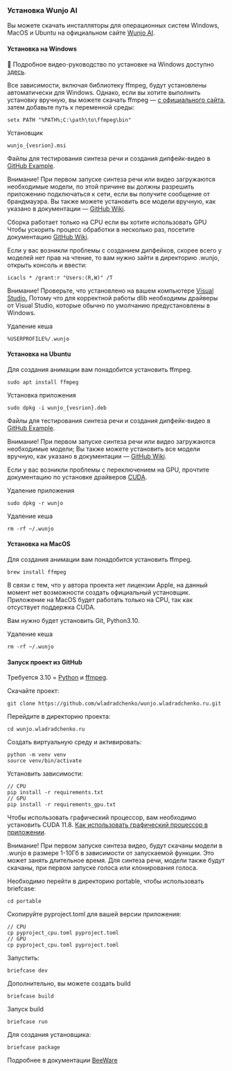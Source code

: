 ### Установка Wunjo AI

Вы можете скачать инсталляторы для операционных систем Windows, MacOS и Ubuntu на официальном сайте [Wunjo AI](wladradchenko.ru/wunjo).

#### Установка на Windows

🎥 Подробное видео-руководство по установке на Windows доступно [здесь](https://youtu.be/2qIpJYhOL2U?si=x3N93PcF9pDqPt44).

Все зависимости, включая библиотеку ffmpeg, будут установлены автоматически для Windows. Однако, если вы хотите выполнить установку вручную, вы можете скачать ffmpeg — [с официального сайта](https://ffmpeg.org/download.html), затем добавьте путь к переменной среды:
```
setx PATH "%PATH%;C:\path\to\ffmpeg\bin"
```

Установщик
```
wunjo_{vesrion}.msi
```

Файлы для тестирования синтеза речи и создания дипфейк-видео в [GitHub Example](https://raw.githubusercontent.com/wladradchenko/wunjo.wladradchenko.ru/main/example).

Внимание! При первом запуске синтеза речи или видео загружаются необходимые модели, по этой причине вы должны разрешить приложению подключаться к сети, если вы получите сообщение от брандмауэра. Вы также можете установить все модели вручную, как указано в документации — [GitHub Wiki](https://github.com/wladradchenko/wunjo.wladradchenko.ru/wiki).

Сборка работает только на CPU если вы хотите использовать GPU Чтобы ускорить процесс обработки в несколько раз, посетите документацию [GitHub Wiki](https://github.com/wladradchenko/wunjo.wladradchenko.ru/wiki).

Если у вас возникли проблемы с созданием дипфейков, скорее всего у моделей нет прав на чтение, то вам нужно зайти в директорию .wunjo, открыть консоль и ввести:
```
icacls * /grant:r "Users:(R,W)" /T
```

Внимание! Проверьте, что установлено на вашем компьютере [Visual Studio.](https://visualstudio.microsoft.com/) Потому что для корректной работы dlib необходимы драйверы от Visual Studio, которые обычно по умолчанию предустановлены в Windows.

Удаление кеша
```
%USERPROFILE%/.wunjo
```

#### Установка на Ubuntu

Для создания анимации вам понадобится установить ffmpeg.
```
sudo apt install ffmpeg
```

Установка приложения
```
sudo dpkg -i wunjo_{vesrion}.deb
```

Файлы для тестирования синтеза речи и создания дипфейк-видео в [GitHub Example](https://raw.githubusercontent.com/wladradchenko/wunjo.wladradchenko.ru/main/example).

Внимание! При первом запуске синтеза речи или видео загружаются необходимые модели; Вы также можете установить все модели вручную, как указано в документации — [GitHub Wiki](https://github.com/wladradchenko/wunjo.wladradchenko.ru/wiki).

Если у вас возникли проблемы с переключением на GPU, прочтите документацию по установке драйверов [CUDA](https://github.com/wladradchenko/wunjo.wladradchenko.ru/wiki).

Удаление приложения
```
sudo dpkg -r wunjo
```

Удаление кеша
```
rm -rf ~/.wunjo
```

#### Установка на MacOS

Для создания анимации вам понадобится установить ffmpeg.
```
brew install ffmpeg 
```

В связи с тем, что у автора проекта нет лицензии Apple, на данный момент нет возможности создать официальный установщик. Приложение на MacOS будет работать только на CPU, так как отсуствует поддержка CUDA.

Вам нужно будет установить Git, Python3.10.

Удаление кеша
```
rm -rf ~/.wunjo
```

#### Запуск проект из GitHub

Требуется 3.10 = [Python](https://www.python.org/downloads/) и [ffmpeg](https://ffmpeg.org/download.html).

Скачайте проект:
```
git clone https://github.com/wladradchenko/wunjo.wladradchenko.ru.git
```

Перейдите в директорию проекта:
```
cd wunjo.wladradchenko.ru
```

Создать виртуальную среду и активировать:

```
python -m venv venv
source venv/bin/activate
```

Установить зависимости:

```
// CPU
pip install -r requirements.txt
// GPU
pip install -r requirements_gpu.txt
```

Чтобы использовать графический процессор, вам необходимо установить CUDA 11.8. [Как использовать графический процессор в приложении](https://github.com/wladradchenko/wunjo.wladradchenko.ru/wiki/Как-установить-приложение).

Внимание! При первом запуске синтеза видео, будут скачаны модели в .wunjo в размере 1-10Гб в зависимости от запускаемой функции. Это может занять длительное время. Для синтеза речи, модели также будут скачаны, при первом запуске голоса или клонирования голоса.

Необходимо перейти в директорию portable, чтобы использовать briefcase:
```
cd portable
```

Скопируйте pyproject.toml для вашей версии приложения:
```
// CPU
cp pyproject_cpu.toml pyproject.toml
// GPU
cp pyproject_cpu.toml pyproject.toml
```

Запустить:
```
briefcase dev
```

Дополнительно, вы можете создать build
```
briefcase build
```

Запуск build
```
briefcase run
```

Для создания установщика:
```
briefcase package
```

Подробнее в документации [BeeWare](https://beeware.org/project/projects/tools/briefcase)